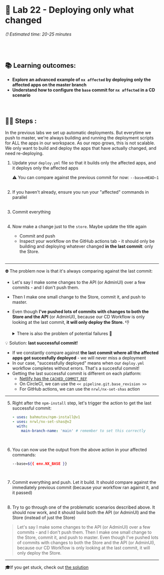 # 💈 Lab 22 - Deploying only what changed

###### ⏰ Estimated time: 20-25 minutes

<br />

## 📚 Learning outcomes:

- **Explore an advanced example of `nx affected` by deploying only the affected apps on the master branch**
- **Understand how to configure the `base` commit for `nx affected` in a CD scenario**
  <br /><br /><br />

## 🏋️‍♀️ Steps :

In the previous labs we set up automatic deployments. But everytime we push to master, we're always building and running the deployment scripts for ALL the apps in our workspace. As our repo grows, this is not scalable. We only want to build and deploy the apps that have actually changed, and need re-deploying.

1. Update your `deploy.yml` file so that it builds only the affected apps, and it deploys only the affected apps

   ⚠️ You can compare against the previous commit for now: `--base=HEAD~1`
   <br /> <br />

2. If you haven't already, ensure you run your "affected" commands in parallel
   <br /> <br />

3. Commit everything
   <br /> <br />
4. Now make a change just to the `store`. Maybe update the title again
   - Commit and push
   - Inspect your workflow on the GitHub actions tab - it should only be building and deploying
     whatever changed **in the last commit**: only the Store.
     <br /> <br />

---

⛔ The problem now is that it's always comparing against the last commit:

- Let's say I make some changes to the API (or AdminUI) over a few commits - and I don't push them.
- Then I make one small change to the Store, commit it, and push to master.
- Even though **I've pushed lots of commits with changes to both the Store and the API** (or AdminUI), because our CD Workflow is only
  looking at the last commit, **it will only deploy the Store.** 👎

    <details>
    <summary>There is also the problem of potential failures 🧨</summary>

  Now our setup is simple: it just builds.
  But let's say we wanted to run the E2E tests again before deploying - just to be extra safe!
  In that case, if I change the API (or AdminUI) and push, the E2E tests might fail. So API (or AdminUI) will not get deployed.
  I then fix the E2E tests, but because the API (or AdminUI) does not depend on its E2E tests, `nx affected` will not mark it for deployment.
  So even though we changed the API (or AdminUI), it did not get deployed.
    </details>

💡 Solution: **last successful commit!**

- If we constantly compare against **the last commit where all the affected apps got succesfully deployed** - we
  will never miss a deployment
- In our case, "successfully deployed" means when our `deploy.yml` workflow completes without errors. That's a succesful commit!
- Getting the last successful commit is different on each platform:
  - [Netlify has the `CACHED_COMMIT_REF`](https://docs.netlify.com/configure-builds/environment-variables/#git-metadata)
  - On CircleCI, we can use the `<< pipeline.git.base_revision >>`
  - For GitHub actions, we can use the `nrwl/nx-set-shas` action

---

5. Right after the `npm-install` step, let's trigger the action to get the last successful commit:

   ```yml
   - uses: bahmutov/npm-install@v1
   - uses: nrwl/nx-set-shas@v2
     with:
       main-branch-name: 'main' # remember to set this correctly
   ```

   <br />

6. You can now use the output from the above action in your affected commands:

   ```bash
   --base=${{ env.NX_BASE }}
   ```

   <br />

7. Commit everything and push. Let it build. It should compare against the immediately previous commit (because your workflow ran against it, and it passed)
   <br /> <br />

8. Try to go through one of the problematic scenarios described above. It should now work, and it should build both the API (or AdminUI) and the Store (instead of just the Store)

> Let's say I make some changes to the API (or AdminUI) over a few commits - and I don't push them. Then I make one small change to the Store, commit it, and push to master.
> Even though I've pushed lots of commits with changes to both the Store and the API (or AdminUI), because our CD Workflow is only looking at the last commit, it will only deploy the Store.
> <br />

---

🎓If you get stuck, check out [the solution](SOLUTION.md)
